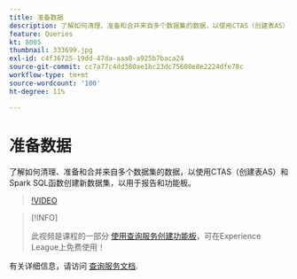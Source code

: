 ```yaml
---
title: 准备数据
description: 了解如何清理、准备和合并来自多个数据集的数据，以使用CTAS（创建表AS）和Spark SQL函数创建新数据集，以用于报告和功能板。
feature: Queries
kt: 8005
thumbnail: 333699.jpg
exl-id: c4f36725-19dd-47da-aaa8-a925b7baca24
source-git-commit: cc7a77c4dd380ae1bc23dc75608e8e2224dfe78c
workflow-type: tm+mt
source-wordcount: '100'
ht-degree: 11%

---
```


# 准备数据

了解如何清理、准备和合并来自多个数据集的数据，以使用CTAS（创建表AS）和Spark SQL函数创建新数据集，以用于报告和功能板。

>[!VIDEO](https://video.tv.adobe.com/v/333699?quality=12&learn=on)

>[!INFO]
>
> 此视频是课程的一部分 [使用查询服务创建功能板](https://experienceleague.adobe.com/?recommended=ExperiencePlatform-D-1-2021.1.qsvc.dash)，可在Experience League上免费使用！

有关详细信息，请访问 [查询服务文档](https://experienceleague.adobe.com/docs/experience-platform/query/home.html?lang=zh-Hans).

